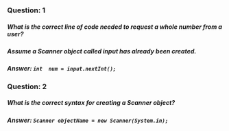 ### Question: 1
##### What is the correct line of code needed to request a whole number from a user?
##### Assume a Scanner object called input has already been created.

##### Answer: `int  num = input.nextInt();`

### Question: 2
##### What is the correct syntax for creating a Scanner object?

##### Answer: `Scanner objectName = new Scanner(System.in);`
